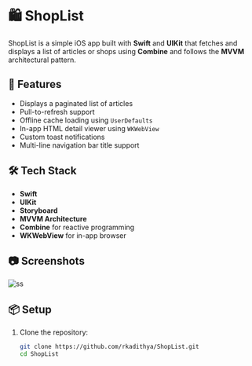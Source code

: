# 🛍️ ShopList

ShopList is a simple iOS app built with **Swift** and **UIKit** that fetches and displays a list of articles or shops using **Combine** and follows the **MVVM** architectural pattern.

## 🚀 Features

- Displays a paginated list of articles
- Pull-to-refresh support
- Offline cache loading using `UserDefaults`
- In-app HTML detail viewer using `WKWebView`
- Custom toast notifications
- Multi-line navigation bar title support

## 🛠️ Tech Stack

- **Swift**
- **UIKit**
- **Storyboard**
- **MVVM Architecture**
- **Combine** for reactive programming
- **WKWebView** for in-app browser

## 📷 Screenshots

![ss](https://github.com/user-attachments/assets/dfa9e84c-edd1-4860-87d1-13ea21d5e7ee)


## 📦 Setup

1. Clone the repository:
   ```bash
   git clone https://github.com/rkadithya/ShopList.git
   cd ShopList
